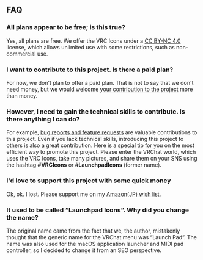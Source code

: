 <!-- markdownlint-disable MD033 MD041 -->

## FAQ

### All plans appear to be free; is this true?

Yes, all plans are free. We offer the
<span translate="no">VRC Icons</span>
under a
[<span translate="no"><abbr>CC</abbr> BY-NC 4.0</span>](https://creativecommons.org/licenses/by-nc/4.0/)
license, which allows unlimited use with some restrictions, such as
non-commercial use.

### I want to contribute to this project. Is there a paid plan?

For now, we don't plan to offer a paid plan. That is not to say that we
don't need money, but we would welcome
[your contribution to the project](https://github.com/kurone-kito/launchpad-icons)
more than money.

### However, I need to gain the technical skills to contribute. Is there anything I can do?

For example,
[bug reports and feature requests](https://github.com/kurone-kito/launchpad-icons/issues)
are valuable contributions to this project. Even if you lack technical
skills, introducing this project to others is also a great contribution.
Here is a special tip for you on the most efficient way to promote this
project. Please enter the VRChat world, which uses the
<span translate="no">VRC Icons</span>, take many pictures, and share
them on your SNS using the hashtag **<span translate="no">#VRCIcons</span>**
or **<span translate="no">#LaunchpadIcons</span>** (former name).

### I'd love to support this project with some quick money

Ok, ok. I lost. Please support me on my
[<span translate="no">Amazon(JP)</span> wish list](https://www.amazon.co.jp/hz/wishlist/ls/27C22EN4MOBL8).

### It used to be called “Launchpad Icons”. Why did you change the name?

The original name came from the fact that we, the author, mistakenly
thought that the generic name for the VRChat menu was “Launch Pad”.
The name was also used for the macOS application launcher and
MIDI pad controller, so I decided to change it from an SEO perspective.
